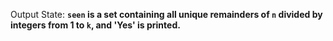 Output State: **`seen` is a set containing all unique remainders of `n` divided by integers from 1 to `k`, and 'Yes' is printed.**